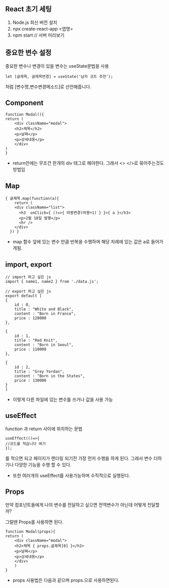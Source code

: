 React 초기 세팅
---

1. Node.js 최신 버전 설치
2. npx create-react-app <앱명>
3. npm start // 서버 미리보기

중요한 변수 설정 
----

중요한 변수나 변경이 있을 변수는 
useState문법을 사용

    let [글제목, 글제목변경] = useState('남자 코트 추천');

처럼 [변수명,변수변경메소드]로 선언해줍니다. 

Component
---

    function Modal(){
    return (
        <div className="modal">
        <h2>제목</h2>
        <p>날짜</p>
        <p>상세내용</p>
        </div>
    )
    }

+ return안에는 무조건 한개의 div 태그로 해야한다. 그래서 <> </>로 묶어주는것도 방법임

Map
---
    { 글제목.map(function(a){
        return (
        <div className="list">
          <h3  onClick={ ()=>{ 따봉변경(따봉+1) } }>{ a }</h3>
          <p>2월 18일 발행</p>
          <hr />
        </div>
      }) }

+ map 함수 앞에 있는 변수 만큼 반복을 수행하며 해당 차례에 있는 값은 a로 들어가게됨.

import, export
---
    // import 하고 싶은 js
    import { name1, name2 } from './data.js';

    // export 하고 싶은 js
    export default [
    {
        id : 0,
        title : "White and Black",
        content : "Born in France",
        price : 120000
    },

    {
        id : 1,
        title : "Red Knit",
        content : "Born in Seoul",
        price : 110000
    },

    {
        id : 2,
        title : "Grey Yordan",
        content : "Born in the States",
        price : 130000
    }
    ]     

+ 이렇게 다른 파일에 있는 변수를 쓰거나 값을 사용 가능

useEffect
---

function 과 return 사이에 위치하는 문법

    useEffect(()=>{
    //코드를 적습니다 여기
    });

를 적으면 되고 페이지가 랜더링 되기전 가장 먼저 수행을 하게 된다. 그래서 변수 더하기나 다양한 기능을 수행 할 수 있다.

+ 또한 여러개의 useEffect를 사용가능하며 수직적으로 실행된다.

Props
---

만약 컴포넌트들에게 나의 변수를 전달하고 싶으면 전역변수가 아닌데 어떻게 전달할까? 

그럴땐 Props를 사용하면 된다. 

    function Modal(props){
    return (
        <div className="modal">
        <h2>제목 { props.글제목[0] }</h2>
        <p>날짜</p>
        <p>상세내용</p>
        </div>
        )
    }

+ props 사용법은 다음과 같으며 props.으로 사용하면된다.

